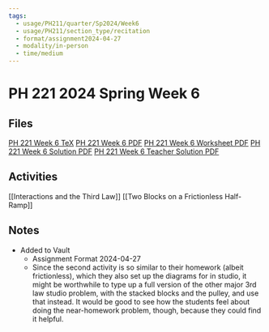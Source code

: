 ```yaml
---
tags:
  - usage/PH211/quarter/Sp2024/Week6
  - usage/PH211/section_type/recitation
  - format/assignment2024-04-27
  - modality/in-person
  - time/medium
---
```

# PH 221 2024 Spring Week 6
## Files
[PH 221 Week 6 TeX](PH_221_Week_6.tex)
[PH 221 Week 6 PDF](PH_221_Week_6.pdf)
[PH 221 Week 6 Worksheet PDF](PH_221_Week_6-Worksheet.pdf)
[PH 221 Week 6 Solution PDF](PH_221_Week_6-Solution.pdf)
[PH 221 Week 6 Teacher Solution PDF](PH_221_Week_6-Teacher_Solution.pdf)
## Activities
[[Interactions and the Third Law]]
[[Two Blocks on a Frictionless Half-Ramp]]
## Notes
* Added to Vault
	* Assignment Format 2024-04-27
	* Since the second activity is so similar to their homework (albeit frictionless), which they also set up the diagrams for in studio, it might be worthwhile to type up a full version of the other major 3rd law studio problem, with the stacked blocks and the pulley, and use that instead. It would be good to see how the students feel about doing the near-homework problem, though, because they could find it helpful.